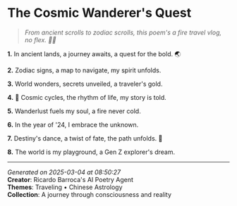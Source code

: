 # The Cosmic Wanderer's Quest

> *From ancient scrolls to zodiac scrolls, this poem's a fire travel vlog, no flex. 🧭🔥*

**1.** In ancient lands, a journey awaits, a quest for the bold. 🌏


**2.** Zodiac signs, a map to navigate, my spirit unfolds.


**3.** World wonders, secrets unveiled, a traveler's gold.


**4.** 🌟 Cosmic cycles, the rhythm of life, my story is told.


**5.** Wanderlust fuels my soul, a fire never cold.


**6.** In the year of '24, I embrace the unknown.


**7.** Destiny's dance, a twist of fate, the path unfolds. 🐉


**8.** The world is my playground, a Gen Z explorer's dream.



---

*Generated on 2025-03-04 at 08:50:27*  
**Creator**: Ricardo Barroca's AI Poetry Agent  
**Themes**: Traveling • Chinese Astrology  
**Collection**: A journey through consciousness and reality